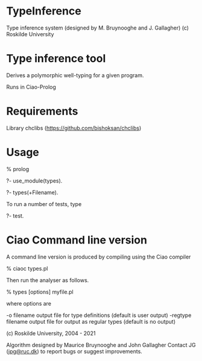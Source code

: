 # TypeInference

Type inference system (designed by M. Bruynooghe and J. Gallagher)
(c) Roskilde University
 
Type inference tool
===================
Derives a polymorphic well-typing for a given program.

Runs in Ciao-Prolog 

Requirements
============

Library chclibs (https://github.com/bishoksan/chclibs)

Usage
=====

% prolog

?- use_module(types).

?- types(+Filename).

To run a number of tests, type

?- test.

Ciao Command line version
=========================
A command line version is produced by compiling using the Ciao compiler

% ciaoc types.pl

Then run the analyser as follows.

% types [options] myfile.pl

where options are

-o filename 			output file for type definitions (default is user output)
-regtype filename 		output file for output as regular types (default is no output)


(c) Roskilde University,  2004 - 2021

Algorithm designed by Maurice Bruynooghe and John Gallagher
Contact JG (jpg@ruc.dk) to report bugs or suggest improvements.
